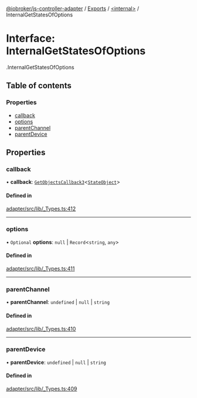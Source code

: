 [@iobroker/js-controller-adapter](../README.md) / [Exports](../modules.md) / [<internal\>](../modules/internal_.md) / InternalGetStatesOfOptions

# Interface: InternalGetStatesOfOptions

[<internal>](../modules/internal_.md).InternalGetStatesOfOptions

## Table of contents

### Properties

- [callback](internal_.InternalGetStatesOfOptions.md#callback)
- [options](internal_.InternalGetStatesOfOptions.md#options)
- [parentChannel](internal_.InternalGetStatesOfOptions.md#parentchannel)
- [parentDevice](internal_.InternalGetStatesOfOptions.md#parentdevice)

## Properties

### callback

• **callback**: [`GetObjectsCallback3`](../modules/internal_.md#getobjectscallback3)<[`StateObject`](internal_.StateObject.md)\>

#### Defined in

[adapter/src/lib/_Types.ts:412](https://github.com/ioBroker/ioBroker.js-controller/blob/180be0b1/packages/adapter/src/lib/_Types.ts#L412)

___

### options

• `Optional` **options**: ``null`` \| `Record`<`string`, `any`\>

#### Defined in

[adapter/src/lib/_Types.ts:411](https://github.com/ioBroker/ioBroker.js-controller/blob/180be0b1/packages/adapter/src/lib/_Types.ts#L411)

___

### parentChannel

• **parentChannel**: `undefined` \| ``null`` \| `string`

#### Defined in

[adapter/src/lib/_Types.ts:410](https://github.com/ioBroker/ioBroker.js-controller/blob/180be0b1/packages/adapter/src/lib/_Types.ts#L410)

___

### parentDevice

• **parentDevice**: `undefined` \| ``null`` \| `string`

#### Defined in

[adapter/src/lib/_Types.ts:409](https://github.com/ioBroker/ioBroker.js-controller/blob/180be0b1/packages/adapter/src/lib/_Types.ts#L409)
